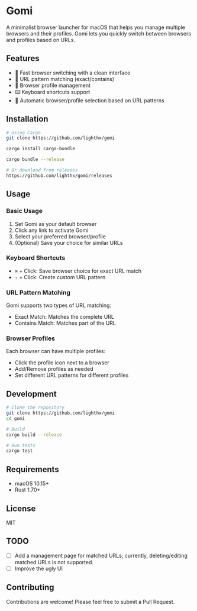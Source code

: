 # Gomi

A minimalist browser launcher for macOS that helps you manage multiple browsers and their profiles. Gomi lets you quickly switch between browsers and profiles based on URLs.

## Features

- 🚀 Fast browser switching with a clean interface
- 🎯 URL pattern matching (exact/contains)
- 👤 Browser profile management
- ⌨️ Keyboard shortcuts support
- 🔄 Automatic browser/profile selection based on URL patterns

## Installation

```bash
# Using Cargo
git clone https://github.com/lighthx/gomi

cargo install cargo-bundle

cargo bundle --release

# Or download from releases
https://github.com/lighthx/gomi/releases
```

## Usage

### Basic Usage
1. Set Gomi as your default browser
2. Click any link to activate Gomi
3. Select your preferred browser/profile
4. (Optional) Save your choice for similar URLs

### Keyboard Shortcuts
- `⌘` + Click: Save browser choice for exact URL match
- `⇧` + Click: Create custom URL pattern

### URL Pattern Matching
Gomi supports two types of URL matching:
- Exact Match: Matches the complete URL
- Contains Match: Matches part of the URL

### Browser Profiles
Each browser can have multiple profiles:
- Click the profile icon next to a browser
- Add/Remove profiles as needed
- Set different URL patterns for different profiles

## Development

```bash
# Clone the repository
git clone https://github.com/lighthx/gomi
cd gomi

# Build
cargo build --release

# Run tests
cargo test
```

## Requirements
- macOS 10.15+
- Rust 1.70+

## License
MIT

## TODO

- [ ] Add a management page for matched URLs; currently, deleting/editing matched URLs is not supported.
- [ ] Improve the ugly UI

## Contributing
Contributions are welcome! Please feel free to submit a Pull Request.
